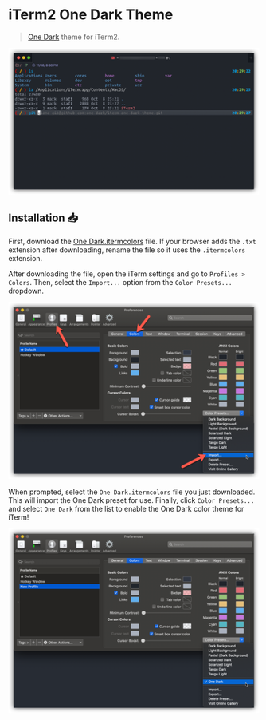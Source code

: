 # iTerm2 One Dark Theme

> [One Dark](https://github.com/atom/one-dark-syntax) theme for iTerm2.

![Screenshot](screenshots/main.png)

## Installation 📥

First, download the [One Dark.itermcolors](https://raw.githubusercontent.com/one-dark/iterm-one-dark-theme/master/One%20Dark.itermcolors) file. If your browser adds the `.txt` extension after downloading, rename the file so it uses the `.itermcolors` extension.

After downloading the file, open the iTerm settings and go to `Profiles > Colors`. Then, select the `Import...` option from the `Color Presets...` dropdown.

![Screenshot](screenshots/import.png)

When prompted, select the `One Dark.itermcolors` file you just downloaded. This will import the One Dark preset for use. Finally, click `Color Presets...` and select `One Dark` from the list to enable the One Dark color theme for iTerm!

![Screenshot](screenshots/preset.png)
